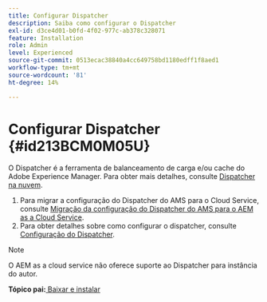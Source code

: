 ```yaml
---
title: Configurar Dispatcher
description: Saiba como configurar o Dispatcher
exl-id: d3ce4d01-b0fd-4f02-977c-ab378c328071
feature: Installation
role: Admin
level: Experienced
source-git-commit: 0513ecac38840a4cc649758bd1180edff1f8aed1
workflow-type: tm+mt
source-wordcount: '81'
ht-degree: 14%

---
```


# Configurar Dispatcher {#id213BCM0M05U}

O Dispatcher é a ferramenta de balanceamento de carga e/ou cache do Adobe Experience Manager. Para obter mais detalhes, consulte [Dispatcher na nuvem](https://experienceleague.adobe.com/docs/experience-manager-cloud-service/implementing/content-delivery/disp-overview.html?lang=en).

1. Para migrar a configuração do Dispatcher do AMS para o Cloud Service, consulte [Migração da configuração do Dispatcher do AMS para o AEM as a Cloud Service](https://experienceleague.adobe.com/docs/experience-manager-cloud-service/implementing/content-delivery/ams-aem.html?lang=en).
1. Para obter detalhes sobre como configurar o dispatcher, consulte [Configuração do Dispatcher](https://experienceleague.adobe.com/docs/experience-manager-dispatcher/using/configuring/dispatcher-configuration.html?lang=pt-BR).

>[!NOTE]
>
> O AEM as a cloud service não oferece suporte ao Dispatcher para instância do autor.

**Tópico pai:**&#x200B;[ Baixar e instalar](download-install.md)

